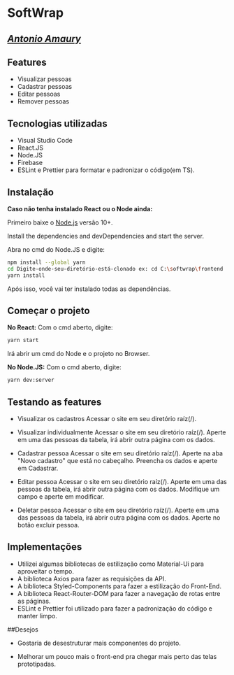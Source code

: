 # SoftWrap

## _[Antonio Amaury]_


## Features

- Visualizar pessoas
- Cadastrar pessoas
- Editar pessoas
- Remover pessoas

## Tecnologias utilizadas

- Visual Studio Code
- React.JS
- Node.JS
- Firebase
- ESLint e Prettier para formatar e padronizar o código(em TS).

## Instalação

**Caso não tenha instalado React ou o Node ainda:**

Primeiro baixe o [Node.js](https://nodejs.org/) versão 10+.

Install the dependencies and devDependencies and start the server.

Abra no cmd do Node.JS e digite:

```sh
npm install --global yarn
cd Digite-onde-seu-diretório-está-clonado ex: cd C:\softwrap\frontend
yarn install
```

Após isso, você vai ter instalado todas as dependências.


## Começar o projeto

**No React:**
Com o cmd aberto, digite:

```sh
yarn start
```

Irá abrir um cmd do Node e o projeto no Browser.

**No Node.JS:**
Com o cmd aberto, digite:

```sh
yarn dev:server
```

## Testando as features

- Visualizar os cadastros
  Acessar o site em seu diretório raíz(/).
 
- Visualizar individualmente
  Acessar o site em seu diretório raíz(/).
  Aperte em uma das pessoas da tabela, irá abrir outra página com os dados.
  
- Cadastrar pessoa
  Acessar o site em seu diretório raíz(/).
  Aperte na aba "Novo cadastro" que está no cabeçalho.
  Preencha os dados e aperte em Cadastrar.
  
- Editar pessoa
  Acessar o site em seu diretório raíz(/).
  Aperte em uma das pessoas da tabela, irá abrir outra página com os dados.
  Modifique um campo e aperte em modificar.
  
- Deletar pessoa
  Acessar o site em seu diretório raíz(/).
  Aperte em uma das pessoas da tabela, irá abrir outra página com os dados.
  Aperte no botão excluir pessoa.


## Implementações

- Utilizei algumas bibliotecas de estilização como Material-Ui para aproveitar o tempo.
- A biblioteca Axios para fazer as requisições da API.
- A biblioteca Styled-Components para fazer a estilização do Front-End.
- A biblioteca React-Router-DOM para fazer a navegação de rotas entre as páginas.
- ESLint e Prettier foi utilizado para fazer a padronização do código e manter limpo.

##Desejos
- Gostaria de desestruturar mais componentes do projeto.
- Melhorar um pouco mais o front-end pra chegar mais perto das telas prototipadas.

  [antonio amaury]: https://www.linkedin.com/in/amaurymagalhaes/

